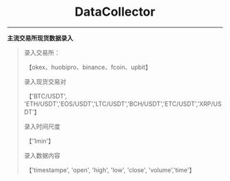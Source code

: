 # <center>DataCollector</center>
***
**主流交易所现货数据录入**

   > 录入交易所：
   >
   > ​	【okex、huobipro、binance、fcoin、upbit】
   >
   > 录入现货交易对
   >
   > ​	【'BTC/USDT', 'ETH/USDT','EOS/USDT','LTC/USDT','BCH/USDT','ETC/USDT','XRP/USDT'】
   >
   > 录入时间尺度
   >
   > ​	【'1min'】
   >
   > 录入数据内容
   >
   > ​	【'timestampe', 'open', 'high', 'low', 'close', 'volume','time'】

